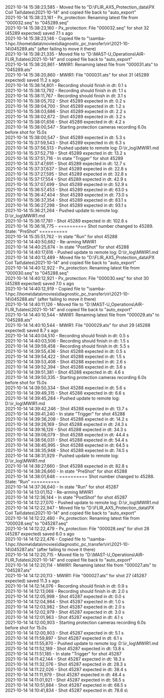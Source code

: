2021-10-14 15:38:23,585 - Moved file to "D:\FLIR_AX5_Protection_data\PX Coil Tail\dates\2021-10-14" and copied file back to "auto_export"\
2021-10-14 15:38:23,161 - Px_protection: Renaming latest file from "000032.seq" to "045289.seq"\
2021-10-14 15:38:23,160 - Px_protection: File "000032.seq" for shot 32 (45289 expected) saved 7.1 s ago\
2021-10-14 15:38:23,146 - Copied file to "\\samba-1.hpc.l\home\data\movies\diagnostic_pc_transfer\rir\2021-10-14\045289.ats" (after failing to move it there)\
2021-10-14 15:38:21,335 - Moved file to "D:\MAST-U_Operations\AIR-FLIR_1\dates\2021-10-14" and copied file back to "auto_export"\
2021-10-14 15:38:20,861 - MWIR1: Renaming latest file from "000031.ats" to "045289.ats"\
2021-10-14 15:38:20,860 - MWIR1: File "000031.ats" for shot 31 (45289 expected) saved 11.2 s ago\
2021-10-14 15:38:14,801 - Recording should finish in dt: 0.1 s\
2021-10-14 15:38:13,792 - Recording should finish in dt: 1.1 s\
2021-10-14 15:38:11,767 - Recording should finish in dt: 3.1 s\
2021-10-14 15:38:05,702 - Shot 45289 expected in dt: 0.2 s\
2021-10-14 15:38:04,700 - Shot 45289 expected in dt: 1.2 s\
2021-10-14 15:38:03,686 - Shot 45289 expected in dt: 2.2 s\
2021-10-14 15:38:02,672 - Shot 45289 expected in dt: 3.2 s\
2021-10-14 15:38:01,656 - Shot 45289 expected in dt: 4.2 s\
2021-10-14 15:38:00,547 - Starting protection cameras recording 6.0s before shot for 15.0s\
2021-10-14 15:38:00,547 - Shot 45289 expected in dt: 5.3 s\
2021-10-14 15:37:59,543 - Shot 45289 expected in dt: 6.3 s\
2021-10-14 15:37:56,513 - Pushed update to remote log: D:\ir_log\MWIR1.md\
2021-10-14 15:37:52,719 - Shot 45289 expected in dt: 13.2 s\
2021-10-14 15:37:51,716 - In state "Trigger" for shot 45289\
2021-10-14 15:37:47,691 - Shot 45289 expected in dt: 12.7 s\
2021-10-14 15:37:37,637 - Shot 45289 expected in dt: 22.8 s\
2021-10-14 15:37:27,595 - Shot 45289 expected in dt: 32.8 s\
2021-10-14 15:37:17,554 - Shot 45289 expected in dt: 42.9 s\
2021-10-14 15:37:07,499 - Shot 45289 expected in dt: 52.9 s\
2021-10-14 15:36:57,453 - Shot 45289 expected in dt: 63.0 s\
2021-10-14 15:36:47,404 - Shot 45289 expected in dt: 73.0 s\
2021-10-14 15:36:37,354 - Shot 45289 expected in dt: 83.1 s\
2021-10-14 15:36:27,298 - Shot 45289 expected in dt: 93.1 s\
2021-10-14 15:36:21,264 - Pushed update to remote log: D:\ir_log\MWIR1.md\
2021-10-14 15:36:17,781 - Shot 45289 expected in dt: 102.6 s\
2021-10-14 15:36:16,775 - ========== Shot number changed to 45289. State: "PreShot" ==========\
2021-10-14 15:35:51,762 - In state "Run" for shot 45288\
2021-10-14 14:40:50,682 - Re-arming MWIR1\
2021-10-14 14:40:25,674 - In state "PostShot" for shot 45288\
2021-10-14 14:40:17,616 - Pushed update to remote log: D:\ir_log\MWIR1.md\
2021-10-14 14:40:13,489 - Moved file to "D:\FLIR_AX5_Protection_data\PX Coil Tail\dates\2021-10-14" and copied file back to "auto_export"\
2021-10-14 14:40:12,922 - Px_protection: Renaming latest file from "000030.seq" to "045288.seq"\
2021-10-14 14:40:12,921 - Px_protection: File "000030.seq" for shot 30 (45288 expected) saved 7.0 s ago\
2021-10-14 14:40:12,919 - Copied file to "\\samba-1.hpc.l\home\data\movies\diagnostic_pc_transfer\rir\2021-10-14\045288.ats" (after failing to move it there)\
2021-10-14 14:40:11,126 - Moved file to "D:\MAST-U_Operations\AIR-FLIR_1\dates\2021-10-14" and copied file back to "auto_export"\
2021-10-14 14:40:10,544 - MWIR1: Renaming latest file from "000029.ats" to "045288.ats"\
2021-10-14 14:40:10,544 - MWIR1: File "000029.ats" for shot 29 (45288 expected) saved 8.7 s ago\
2021-10-14 14:40:04,510 - Recording should finish in dt: 0.5 s\
2021-10-14 14:40:03,506 - Recording should finish in dt: 1.5 s\
2021-10-14 14:39:59,458 - Recording should finish in dt: 5.5 s\
2021-10-14 14:39:55,436 - Shot 45288 expected in dt: 0.5 s\
2021-10-14 14:39:54,422 - Shot 45288 expected in dt: 1.5 s\
2021-10-14 14:39:53,408 - Shot 45288 expected in dt: 2.6 s\
2021-10-14 14:39:52,394 - Shot 45288 expected in dt: 3.6 s\
2021-10-14 14:39:51,381 - Shot 45288 expected in dt: 4.6 s\
2021-10-14 14:39:50,335 - Starting protection cameras recording 6.0s before shot for 15.0s\
2021-10-14 14:39:50,334 - Shot 45288 expected in dt: 5.6 s\
2021-10-14 14:39:49,315 - Shot 45288 expected in dt: 6.6 s\
2021-10-14 14:39:45,284 - Pushed update to remote log: D:\ir_log\MWIR1.md\
2021-10-14 14:39:42,246 - Shot 45288 expected in dt: 13.7 s\
2021-10-14 14:39:41,240 - In state "Trigger" for shot 45288\
2021-10-14 14:39:36,208 - Shot 45288 expected in dt: 14.2 s\
2021-10-14 14:39:26,169 - Shot 45288 expected in dt: 24.3 s\
2021-10-14 14:39:16,126 - Shot 45288 expected in dt: 34.3 s\
2021-10-14 14:39:06,079 - Shot 45288 expected in dt: 44.4 s\
2021-10-14 14:38:56,031 - Shot 45288 expected in dt: 54.4 s\
2021-10-14 14:38:45,995 - Shot 45288 expected in dt: 64.5 s\
2021-10-14 14:38:35,948 - Shot 45288 expected in dt: 74.5 s\
2021-10-14 14:38:31,929 - Pushed update to remote log: D:\ir_log\MWIR1.md\
2021-10-14 14:38:27,660 - Shot 45288 expected in dt: 82.8 s\
2021-10-14 14:38:26,660 - In state "PreShot" for shot 45288\
2021-10-14 14:38:01,648 - ========== Shot number changed to 45288. State: "Run" ==========\
2021-10-14 14:37:36,640 - In state "Run" for shot 45287\
2021-10-14 14:13:01,152 - Re-arming MWIR1\
2021-10-14 14:12:36,144 - In state "PostShot" for shot 45287\
2021-10-14 14:12:27,070 - Pushed update to remote log: D:\ir_log\MWIR1.md\
2021-10-14 14:12:22,947 - Moved file to "D:\FLIR_AX5_Protection_data\PX Coil Tail\dates\2021-10-14" and copied file back to "auto_export"\
2021-10-14 14:12:22,480 - Px_protection: Renaming latest file from "000028.seq" to "045287.seq"\
2021-10-14 14:12:22,479 - Px_protection: File "000028.seq" for shot 28 (45287 expected) saved 6.0 s ago\
2021-10-14 14:12:22,476 - Copied file to "\\samba-1.hpc.l\home\data\movies\diagnostic_pc_transfer\rir\2021-10-14\045287.ats" (after failing to move it there)\
2021-10-14 14:12:20,715 - Moved file to "D:\MAST-U_Operations\AIR-FLIR_1\dates\2021-10-14" and copied file back to "auto_export"\
2021-10-14 14:12:20,114 - MWIR1: Renaming latest file from "000027.ats" to "045287.ats"\
2021-10-14 14:12:20,113 - MWIR1: File "000027.ats" for shot 27 (45287 expected) saved 11.3 s ago\
2021-10-14 14:12:14,076 - Recording should finish in dt: 0.9 s\
2021-10-14 14:12:13,068 - Recording should finish in dt: 2.0 s\
2021-10-14 14:12:05,998 - Shot 45287 expected in dt: 0.0 s\
2021-10-14 14:12:04,984 - Shot 45287 expected in dt: 1.0 s\
2021-10-14 14:12:03,982 - Shot 45287 expected in dt: 2.0 s\
2021-10-14 14:12:02,979 - Shot 45287 expected in dt: 3.0 s\
2021-10-14 14:12:01,963 - Shot 45287 expected in dt: 4.1 s\
2021-10-14 14:12:00,903 - Starting protection cameras recording 6.0s before shot for 15.0s\
2021-10-14 14:12:00,903 - Shot 45287 expected in dt: 5.1 s\
2021-10-14 14:11:59,897 - Shot 45287 expected in dt: 6.1 s\
2021-10-14 14:11:55,870 - Pushed update to remote log: D:\ir_log\MWIR1.md\
2021-10-14 14:11:52,189 - Shot 45287 expected in dt: 13.8 s\
2021-10-14 14:11:51,185 - In state "Trigger" for shot 45287\
2021-10-14 14:11:42,144 - Shot 45287 expected in dt: 18.3 s\
2021-10-14 14:11:32,076 - Shot 45287 expected in dt: 28.3 s\
2021-10-14 14:11:22,026 - Shot 45287 expected in dt: 38.4 s\
2021-10-14 14:11:11,979 - Shot 45287 expected in dt: 48.4 s\
2021-10-14 14:11:01,921 - Shot 45287 expected in dt: 58.5 s\
2021-10-14 14:10:51,884 - Shot 45287 expected in dt: 68.5 s\
2021-10-14 14:10:41,834 - Shot 45287 expected in dt: 78.6 s\
